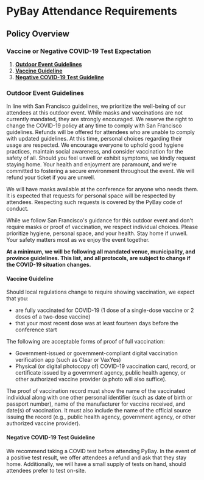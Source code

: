 # PyBay Attendance Requirements

## Policy Overview

### Vaccine or Negative COVID-19 Test Expectation

1. [**Outdoor Event Guidelines**](#outdoor-event-guidelines)
1. [**Vaccine Guideline**](#vaccine-guideline)
1. [**Negative COVID-19 Test Guideline**](#negative-covid-19-test-guideline)

### Outdoor Event Guidelines

In line with San Francisco guidelines, we prioritize the well-being of our attendees at this outdoor event. While masks and vaccinations are not currently mandated, they are strongly encouraged. We reserve the right to change the COVID-19 policy at any time to comply with San Francisco guidelines. Refunds will be offered for attendees who are unable to comply with updated guidelines. At this time, personal choices regarding their usage are respected. We encourage everyone to uphold good hygiene practices, maintain social awareness, and consider vaccination for the safety of all. Should you feel unwell or exhibit symptoms, we kindly request staying home. Your health and enjoyment are paramount, and we're committed to fostering a secure environment throughout the event. We will refund your ticket if you are unwell.

We will have masks available at the conference for anyone who needs them. It is expected that requests for personal space will be respected by attendees. Respecting such requests is covered by the PyBay code of conduct. 

While we follow San Francisco's guidance for this outdoor event and don't require masks or proof of vaccination, we respect individual choices. Please prioritize hygiene, personal space, and your health. Stay home if unwell. Your safety matters most as we enjoy the event together.

**At a minimum, we will be following all mandated venue, municipality, and province guidelines. This list, and all protocols, are subject to change if the COVID-19 situation changes.**

#### Vaccine Guideline

Should local regulations change to require showing vaccination, we expect that you:

* are fully vaccinated for COVID-19 (1 dose of a single-dose vaccine or 2 doses of a two-dose vaccine)
* that your most recent dose was at least fourteen days before the conference start

The following are acceptable forms of proof of full vaccination:

* Government-issued or government-compliant digital vaccination verification app (such as Clear or VaxYes)
* Physical (or digital photocopy of) COVID-19 vaccination card, record, or certificate issued by a government agency, public health agency, or other authorized vaccine provider (a photo will also suffice).

The proof of vaccination record must show the name of the vaccinated individual along with one other personal identifier (such as date of birth or passport number), name of the manufacturer for vaccine received, and date(s) of vaccination. It must also include the name of the official source issuing the record (e.g., public health agency, government agency, or other authorized vaccine provider).

#### Negative COVID-19 Test Guideline

We recommend taking a COVID test before attending PyBay. In the event of a positive test result, we offer attendees a refund and ask that they stay home. Additionally, we will have a small supply of tests on hand, should attendees prefer to test on-site.
